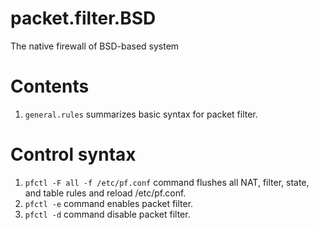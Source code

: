# packet.filter.BSD
The native firewall of BSD-based system

# Contents
1) `general.rules` summarizes basic syntax for packet filter.

# Control syntax
1) `pfctl -F all -f /etc/pf.conf` command flushes all NAT, filter, state, and table rules and reload /etc/pf.conf.
2) `pfctl -e` command enables packet filter.
3) `pfctl -d` command disable packet filter.
